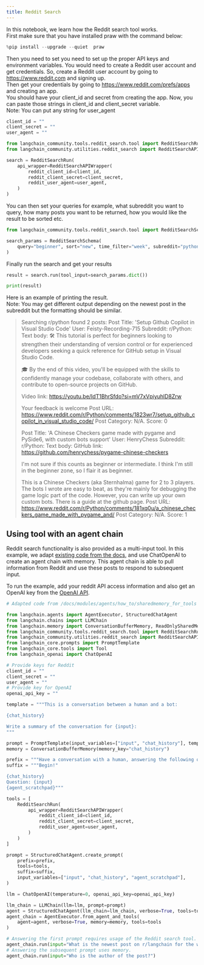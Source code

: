 ```yaml
---
title: Reddit Search
---
```


In this notebook, we learn how the Reddit search tool works.  
First make sure that you have installed praw with the command below:  


```python
%pip install --upgrade --quiet  praw
```

Then you need to set you need to set up the proper API keys and environment variables. You would need to create a Reddit user account and get credentials. So, create a Reddit user account by going to https://www.reddit.com  and signing up.  
Then get your credentials by going to https://www.reddit.com/prefs/apps and creating an app.  
You should have your client_id and secret from creating the app. Now, you can paste those strings in client_id and client_secret variable.  
Note: You can put any string for user_agent  


```python
client_id = ""
client_secret = ""
user_agent = ""
```


```python
from langchain_community.tools.reddit_search.tool import RedditSearchRun
from langchain_community.utilities.reddit_search import RedditSearchAPIWrapper

search = RedditSearchRun(
    api_wrapper=RedditSearchAPIWrapper(
        reddit_client_id=client_id,
        reddit_client_secret=client_secret,
        reddit_user_agent=user_agent,
    )
)
```

You can then set your queries for example, what subreddit you want to query, how many posts you want to be returned, how you would like the result to be sorted etc.


```python
from langchain_community.tools.reddit_search.tool import RedditSearchSchema

search_params = RedditSearchSchema(
    query="beginner", sort="new", time_filter="week", subreddit="python", limit="2"
)
```

Finally run the search and get your results


```python
result = search.run(tool_input=search_params.dict())
```


```python
print(result)
```

Here is an example of printing the result.  
Note: You may get different output depending on the newest post in the subreddit but the formatting should be similar.


> Searching r/python found 2 posts:
> Post Title: 'Setup Github Copilot in Visual Studio Code'
> User: Feisty-Recording-715
> Subreddit: r/Python:
>                     Text body: 🛠️ This tutorial is perfect for beginners looking to strengthen their understanding of version control or for experienced developers seeking a quick reference for GitHub setup in Visual Studio Code.
>
>🎓 By the end of this video, you'll be equipped with the skills to confidently manage your codebase, collaborate with others, and contribute to open-source projects on GitHub.
>
>
>Video link: https://youtu.be/IdT1BhrSfdo?si=mV7xVpiyuhlD8Zrw
>
>Your feedback is welcome
>                     Post URL: https://www.reddit.com/r/Python/comments/1823wr7/setup_github_copilot_in_visual_studio_code/
>                     Post Category: N/A.
>                     Score: 0
>
>Post Title: 'A Chinese Checkers game made with pygame and PySide6, with custom bots support'
>User: HenryChess
>Subreddit: r/Python:
>                     Text body: GitHub link: https://github.com/henrychess/pygame-chinese-checkers
>
>I'm not sure if this counts as beginner or intermediate. I think I'm still in the beginner zone, so I flair it as beginner.
>
>This is a Chinese Checkers (aka Sternhalma) game for 2 to 3 players. The bots I wrote are easy to beat, as they're mainly for debugging the game logic part of the code. However, you can write up your own custom bots. There is a guide at the github page.
>                     Post URL: https://www.reddit.com/r/Python/comments/181xq0u/a_chinese_checkers_game_made_with_pygame_and/
>                     Post Category: N/A.
 >                    Score: 1



## Using tool with an agent chain

Reddit search functionality is also provided as a multi-input tool. In this example, we adapt [existing code from the docs](https://python.langchain.com/v0.1/docs/modules/memory/agent_with_memory/), and use ChatOpenAI to create an agent chain with memory. This agent chain is able to pull information from Reddit and use these posts to respond to subsequent input. 

To run the example, add your reddit API access information and also get an OpenAI key from the [OpenAI API](https://help.openai.com/en/articles/4936850-where-do-i-find-my-api-key).


```python
# Adapted code from /docs/modules/agents/how_to/sharedmemory_for_tools

from langchain.agents import AgentExecutor, StructuredChatAgent
from langchain.chains import LLMChain
from langchain.memory import ConversationBufferMemory, ReadOnlySharedMemory
from langchain_community.tools.reddit_search.tool import RedditSearchRun
from langchain_community.utilities.reddit_search import RedditSearchAPIWrapper
from langchain_core.prompts import PromptTemplate
from langchain_core.tools import Tool
from langchain_openai import ChatOpenAI

# Provide keys for Reddit
client_id = ""
client_secret = ""
user_agent = ""
# Provide key for OpenAI
openai_api_key = ""

template = """This is a conversation between a human and a bot:

{chat_history}

Write a summary of the conversation for {input}:
"""

prompt = PromptTemplate(input_variables=["input", "chat_history"], template=template)
memory = ConversationBufferMemory(memory_key="chat_history")

prefix = """Have a conversation with a human, answering the following questions as best you can. You have access to the following tools:"""
suffix = """Begin!"

{chat_history}
Question: {input}
{agent_scratchpad}"""

tools = [
    RedditSearchRun(
        api_wrapper=RedditSearchAPIWrapper(
            reddit_client_id=client_id,
            reddit_client_secret=client_secret,
            reddit_user_agent=user_agent,
        )
    )
]

prompt = StructuredChatAgent.create_prompt(
    prefix=prefix,
    tools=tools,
    suffix=suffix,
    input_variables=["input", "chat_history", "agent_scratchpad"],
)

llm = ChatOpenAI(temperature=0, openai_api_key=openai_api_key)

llm_chain = LLMChain(llm=llm, prompt=prompt)
agent = StructuredChatAgent(llm_chain=llm_chain, verbose=True, tools=tools)
agent_chain = AgentExecutor.from_agent_and_tools(
    agent=agent, verbose=True, memory=memory, tools=tools
)

# Answering the first prompt requires usage of the Reddit search tool.
agent_chain.run(input="What is the newest post on r/langchain for the week?")
# Answering the subsequent prompt uses memory.
agent_chain.run(input="Who is the author of the post?")
```
